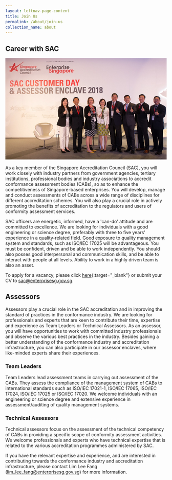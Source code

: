 ```yaml
---
layout: leftnav-page-content
title: Join Us
permalink: /about/join-us
collection_name: about
---
```

## Career with SAC
![Career with SAC](/images/about/career-with-sac.jpg)

As a key member of the Singapore Accreditation Council (SAC), you will work closely with industry partners from government agencies, tertiary institutions, professional bodies and industry associations to accredit conformance assessment bodies (CABs), so as to enhance the competitiveness of Singapore-based enterprises. You will develop, manage and conduct assessments of CABs across a wide range of disciplines for different accreditation schemes. You will also play a crucial role in actively promoting the benefits of accreditation to the regulators and users of conformity assessment services. 

SAC officers are energetic, informed, have a 'can-do' attitude and are committed to excellence. We are looking for individuals with a good engineering or science degree, preferably with three to five years' experience in a quality-related field. Good exposure to quality management system and standards, such as ISO/IEC 17025 will be advantageous. You must be confident, driven and be able to work independently. You should also posses good interpersonal and communication skills, and be able to interact with people at all levels. Ability to work in a highly driven team is also an asset.

<!-- COMMENT: the '{:target="&#95;blank"}' at the end of the Markdown webpage URL syntax is used to open the URL in a new window tab -->
<!-- COMMENT: Markdown email addresses are enclosed using '<>' -->
To apply for a vacancy, please click [here](http://careers-gov-search.jobstreet.com.sg/Careers-Gov/job-opening.php?src=3&organization=85&mode=org){:target="&#95;blank"} or submit your CV to <sac@enterprisesg.gov.sg>.

## Assessors

Assessors play a crucial role in the SAC accreditation and in improving the standard of practices in the conformance industry. We are looking for professionals and experts that are keen to contribute their time, expertise and experience as Team Leaders or Technical Assessors. As an assessor, you will have opportunities to work with committed industry professionals and observe the various best practices in the industry. Besides gaining a better understanding of the conformance industry and accreditation infrastructure, you can also participate in our assessor enclaves, where like-minded experts share their experiences.

### Team Leaders
Team Leaders lead assessment teams in carrying out assessment of the CABs. They assess the compliance of the management system of CABs to international standards such as ISO/IEC 17021-1, ISO/IEC 17065, ISO/IEC 17024, ISO/IEC 17025 or ISO/IEC 17020. We welcome individuals with an engineering or science degree and extensive experience in assessment/auditing of quality management systems.

### Technical Assessors
Technical assessors focus on the assessment of the technical competency of CABs in providing a specific scope of conformity assessment activities. We welcome professionals and experts who have technical expertise that is related to the various accreditation programmes administered by SAC. 

If you have the relevant expertise and experience, and are interested in contributing towards the conformance industry and accreditation infrastructure, please contact Lim Lee Fang (<lim_lee_fang@enterprisesg.gov.sg>) for more information.
